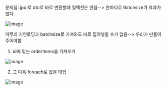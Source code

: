 문제점: jpql로 dto로 바로 변환할때 컬렉션은 안됨--> 한마디로 Batchsize가 효과가 없다.

![image](https://user-images.githubusercontent.com/108928206/194054986-f22cf572-7127-4374-8d0e-cf7d311f79b3.png)

아무리 지연로딩과 batchsize로 가져와도 바로 집어넣을 수가 없음--> 우리가 만들어주어야함

1. id에 맞는 orderItems을 가져오기

![image](https://user-images.githubusercontent.com/108928206/194055257-785791d6-4d79-433a-899f-fe4637fe7a6a.png)

2. 그 다음 foreach로 값을 대입

![image](https://user-images.githubusercontent.com/108928206/194055499-ab4171e2-c912-4886-8f0f-2be2166f094a.png)
